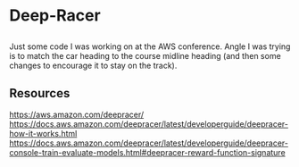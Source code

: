 # Deep-Racer

##

Just some code I was working on at the AWS conference.
Angle I was trying is to match the car heading to the course midline heading (and then some changes to encourage it to stay on the track).

## Resources

https://aws.amazon.com/deepracer/
https://docs.aws.amazon.com/deepracer/latest/developerguide/deepracer-how-it-works.html
https://docs.aws.amazon.com/deepracer/latest/developerguide/deepracer-console-train-evaluate-models.html#deepracer-reward-function-signature

